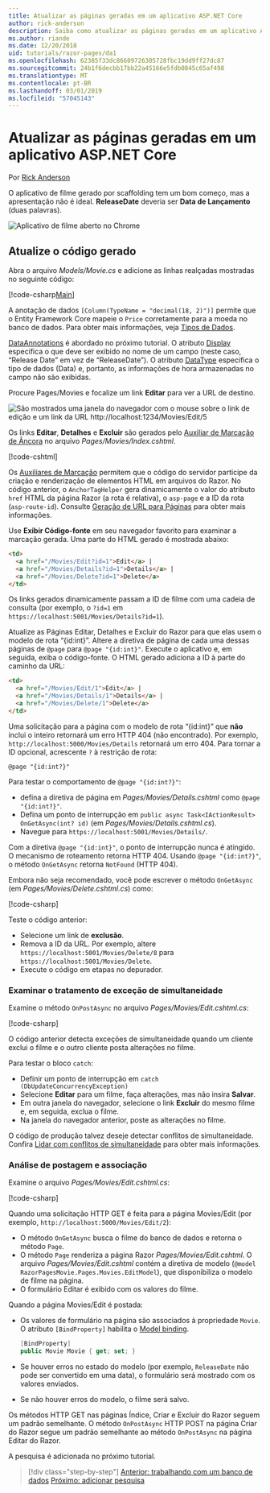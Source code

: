 ```yaml
---
title: Atualizar as páginas geradas em um aplicativo ASP.NET Core
author: rick-anderson
description: Saiba como atualizar as páginas geradas em um aplicativo ASP.NET Core.
ms.author: riande
ms.date: 12/20/2018
uid: tutorials/razor-pages/da1
ms.openlocfilehash: 62385f33dc86609726305728fbc19dd9ff27dc87
ms.sourcegitcommit: 24b1f6decbb17bb22a45166e5fdb0845c65af498
ms.translationtype: MT
ms.contentlocale: pt-BR
ms.lasthandoff: 03/01/2019
ms.locfileid: "57045143"
---
```

# <a name="update-the-generated-pages-in-an-aspnet-core-app"></a>Atualizar as páginas geradas em um aplicativo ASP.NET Core

Por [Rick Anderson](https://twitter.com/RickAndMSFT)

O aplicativo de filme gerado por scaffolding tem um bom começo, mas a apresentação não é ideal. **ReleaseDate** deveria ser **Data de Lançamento** (duas palavras).

![Aplicativo de filme aberto no Chrome](sql/_static/m55.png)

## <a name="update-the-generated-code"></a>Atualize o código gerado

Abra o arquivo *Models/Movie.cs* e adicione as linhas realçadas mostradas no seguinte código:

[!code-csharp[Main](~/tutorials/razor-pages/razor-pages-start/sample/RazorPagesMovie22/Models/MovieDateFixed.cs?name=snippet_1&highlight=12,17)]

A anotação de dados `[Column(TypeName = "decimal(18, 2)")]` permite que o Entity Framework Core mapeie o `Price` corretamente para a moeda no banco de dados. Para obter mais informações, veja [Tipos de Dados](/ef/core/modeling/relational/data-types).

[DataAnnotations](/aspnet/mvc/overview/older-versions/mvc-music-store/mvc-music-store-part-6) é abordado no próximo tutorial. O atributo [Display](/dotnet/api/microsoft.aspnetcore.mvc.modelbinding.metadata.displaymetadata) especifica o que deve ser exibido no nome de um campo (neste caso, “Release Date” em vez de “ReleaseDate”). O atributo [DataType](/dotnet/api/microsoft.aspnetcore.mvc.dataannotations.internal.datatypeattributeadapter) especifica o tipo de dados (Data) e, portanto, as informações de hora armazenadas no campo não são exibidas.

Procure Pages/Movies e focalize um link **Editar** para ver a URL de destino.

![São mostrados uma janela do navegador com o mouse sobre o link de edição e um link da URL http://localhost:1234/Movies/Edit/5](~/tutorials/razor-pages/da1/edit7.png)

Os links **Editar**, **Detalhes** e **Excluir** são gerados pelo [Auxiliar de Marcação de Âncora](xref:mvc/views/tag-helpers/builtin-th/anchor-tag-helper) no arquivo *Pages/Movies/Index.cshtml*.

[!code-cshtml[](~/tutorials/razor-pages/razor-pages-start/snapshot_sample/RazorPagesMovie/Pages/Movies/Index.cshtml?highlight=16-18&range=32-)]

Os [Auxiliares de Marcação](xref:mvc/views/tag-helpers/intro) permitem que o código do servidor participe da criação e renderização de elementos HTML em arquivos do Razor. No código anterior, o `AnchorTagHelper` gera dinamicamente o valor do atributo `href` HTML da página Razor (a rota é relativa), o `asp-page` e a ID da rota (`asp-route-id`). Consulte [Geração de URL para Páginas](xref:razor-pages/index#url-generation-for-pages) para obter mais informações.

Use **Exibir Código-fonte** em seu navegador favorito para examinar a marcação gerada. Uma parte do HTML gerado é mostrada abaixo:

```html
<td>
  <a href="/Movies/Edit?id=1">Edit</a> |
  <a href="/Movies/Details?id=1">Details</a> |
  <a href="/Movies/Delete?id=1">Delete</a>
</td>
```

Os links gerados dinamicamente passam a ID de filme com uma cadeia de consulta (por exemplo, o `?id=1` em `https://localhost:5001/Movies/Details?id=1`).

Atualize as Páginas Editar, Detalhes e Excluir do Razor para que elas usem o modelo de rota “{id:int}”. Altere a diretiva de página de cada uma dessas páginas de `@page` para `@page "{id:int}"`. Execute o aplicativo e, em seguida, exiba o código-fonte. O HTML gerado adiciona a ID à parte do caminho da URL:

```html
<td>
  <a href="/Movies/Edit/1">Edit</a> |
  <a href="/Movies/Details/1">Details</a> |
  <a href="/Movies/Delete/1">Delete</a>
</td>
```

Uma solicitação para a página com o modelo de rota “{id:int}” que **não** inclui o inteiro retornará um erro HTTP 404 (não encontrado). Por exemplo, `http://localhost:5000/Movies/Details` retornará um erro 404. Para tornar a ID opcional, acrescente `?` à restrição de rota:

 ```cshtml
@page "{id:int?}"
```

Para testar o comportamento de `@page "{id:int?}"`:

* defina a diretiva de página em *Pages/Movies/Details.cshtml* como `@page "{id:int?}"`.
* Defina um ponto de interrupção em `public async Task<IActionResult> OnGetAsync(int? id)` (em *Pages/Movies/Details.cshtml.cs*).
* Navegue para `https://localhost:5001/Movies/Details/`.

Com a diretiva `@page "{id:int}"`, o ponto de interrupção nunca é atingido. O mecanismo de roteamento retorna HTTP 404. Usando `@page "{id:int?}"`, o método `OnGetAsync` retorna `NotFound` (HTTP 404).

Embora não seja recomendado, você pode escrever o método `OnGetAsync` (em *Pages/Movies/Delete.cshtml.cs*) como:

[!code-csharp[](~/tutorials/razor-pages/razor-pages-start/sample/RazorPagesMovie22/Pages/Movies/Delete.cshtml.cs?name=snippet)]

Teste o código anterior:

* Selecione um link de **exclusão**.
* Remova a ID da URL. Por exemplo, altere `https://localhost:5001/Movies/Delete/8` para `https://localhost:5001/Movies/Delete`.
* Execute o código em etapas no depurador.

### <a name="review-concurrency-exception-handling"></a>Examinar o tratamento de exceção de simultaneidade

Examine o método `OnPostAsync` no arquivo *Pages/Movies/Edit.cshtml.cs*:

[!code-csharp[](~/tutorials/razor-pages/razor-pages-start/sample/RazorPagesMovie22/Pages/Movies/Edit.cshtml.cs?name=snippet)]

O código anterior detecta exceções de simultaneidade quando um cliente exclui o filme e o outro cliente posta alterações no filme.

Para testar o bloco `catch`:

* Definir um ponto de interrupção em `catch (DbUpdateConcurrencyException)`
* Selecione **Editar** para um filme, faça alterações, mas não insira **Salvar**.
* Em outra janela do navegador, selecione o link **Excluir** do mesmo filme e, em seguida, exclua o filme.
* Na janela do navegador anterior, poste as alterações no filme.

O código de produção talvez deseje detectar conflitos de simultaneidade. Confira [Lidar com conflitos de simultaneidade](xref:data/ef-rp/concurrency) para obter mais informações.

### <a name="posting-and-binding-review"></a>Análise de postagem e associação

Examine o arquivo *Pages/Movies/Edit.cshtml.cs*:

[!code-csharp[](~/tutorials/razor-pages/razor-pages-start/snapshot_sample/RazorPagesMovie/Pages/Movies/Edit21.cshtml.cs?name=snippet2)]

Quando uma solicitação HTTP GET é feita para a página Movies/Edit (por exemplo, `http://localhost:5000/Movies/Edit/2`):

* O método `OnGetAsync` busca o filme do banco de dados e retorna o método `Page`. 
* O método `Page` renderiza a página Razor *Pages/Movies/Edit.cshtml*. O arquivo *Pages/Movies/Edit.cshtml* contém a diretiva de modelo (`@model RazorPagesMovie.Pages.Movies.EditModel`), que disponibiliza o modelo de filme na página.
* O formulário Editar é exibido com os valores do filme.

Quando a página Movies/Edit é postada:

* Os valores de formulário na página são associados à propriedade `Movie`. O atributo `[BindProperty]` habilita o [Model binding](xref:mvc/models/model-binding).

  ```csharp
  [BindProperty]
  public Movie Movie { get; set; }
  ```

* Se houver erros no estado do modelo (por exemplo, `ReleaseDate` não pode ser convertido em uma data), o formulário será mostrado com os valores enviados.
* Se não houver erros do modelo, o filme será salvo.

Os métodos HTTP GET nas páginas Índice, Criar e Excluir do Razor seguem um padrão semelhante. O método `OnPostAsync` HTTP POST na página Criar do Razor segue um padrão semelhante ao método `OnPostAsync` na página Editar do Razor.

A pesquisa é adicionada no próximo tutorial.

> [!div class="step-by-step"]
> [Anterior: trabalhando com um banco de dados](xref:tutorials/razor-pages/sql)
> [Próximo: adicionar pesquisa](xref:tutorials/razor-pages/search)
